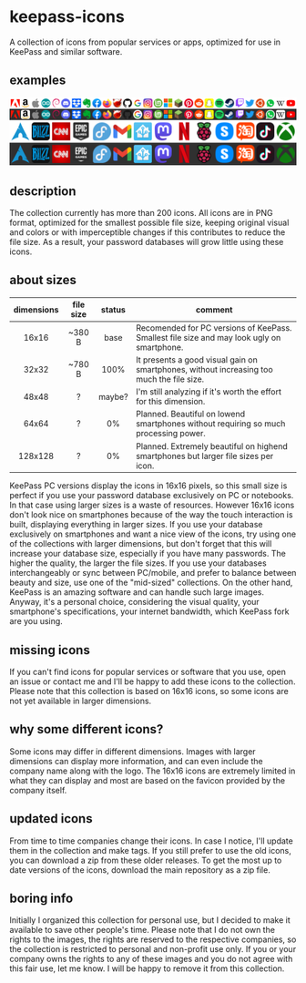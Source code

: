 # keepass-icons
A collection of icons from popular services or apps, optimized for use in KeePass and similar software.

## examples
![Some example icons](/examples.png "Example icons")

## description
The collection currently has more than 200 icons. All icons are in PNG format, optimized for the smallest possible file size, keeping original visual and colors or with imperceptible changes if this contributes to reduce the file size. As a result, your password databases will grow little using these icons.

## about sizes
| dimensions | file size | status | comment                                                                                    |
|:----------:|:---------:|:------:|--------------------------------------------------------------------------------------------|
|    16x16   |   ~380 B  |  base  | Recomended for PC versions of KeePass. Smallest file size and may look ugly on smartphone. |
|    32x32   |   ~780 B  |  100%  | It presents a good visual gain on smartphones, without increasing too much the file size.  |
|    48x48   |     ?     | maybe? | I'm still analyzing if it's worth the effort for this dimension.                           |
|    64x64   |     ?     |   0%   | Planned. Beautiful on lowend smartphones without requiring so much processing power.       |
|   128x128  |     ?     |   0%   | Planned. Extremely beautiful on highend smartphones but larger file sizes per icon.        |

KeePass PC versions display the icons in 16x16 pixels, so this small size is perfect if you use your password database exclusively on PC or notebooks. In that case using larger sizes is a waste of resources. However 16x16 icons don't look nice on smartphones because of the way the touch interaction is built, displaying everything in larger sizes. If you use your database exclusively on smartphones and want a nice view of the icons, try using one of the collections with larger dimensions, but don't forget that this will increase your database size, especially if you have many passwords. The higher the quality, the larger the file sizes. If you use your databases interchangeably or sync between PC/mobile, and prefer to balance between beauty and size, use one of the "mid-sized" collections. On the other hand, KeePass is an amazing software and can handle such large images. Anyway, it's a personal choice, considering the visual quality, your smartphone's specifications, your internet bandwidth, which KeePass fork are you using.

## missing icons
If you can't find icons for popular services or software that you use, open an issue or contact me and I'll be happy to add these icons to the collection. Please note that this collection is based on 16x16 icons, so some icons are not yet available in larger dimensions.

## why some different icons?
Some icons may differ in different dimensions. Images with larger dimensions can display more information, and can even include the company name along with the logo. The 16x16 icons are extremely limited in what they can display and most are based on the favicon provided by the company itself.

## updated icons
From time to time companies change their icons. In case I notice, I'll update them in the collection and make tags. If you still prefer to use the old icons, you can download a zip from these older releases. To get the most up to date versions of the icons, download the main repository as a zip file.

## boring info
Initially I organized this collection for personal use, but I decided to make it available to save other people's time. Please note that I do not own the rights to the images, the rights are reserved to the respective companies, so the collection is restricted to personal and non-profit use only. If you or your company owns the rights to any of these images and you do not agree with this fair use, let me know. I will be happy to remove it from this collection.
